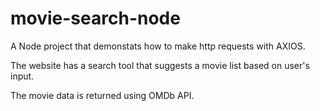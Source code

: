 # movie-search-node
<p>A Node project that demonstats how to make http requests with AXIOS.</p>
<p>The website has a search tool that suggests a movie list based on user's input.</p>
<p>The movie data is returned using OMDb API.</p>
